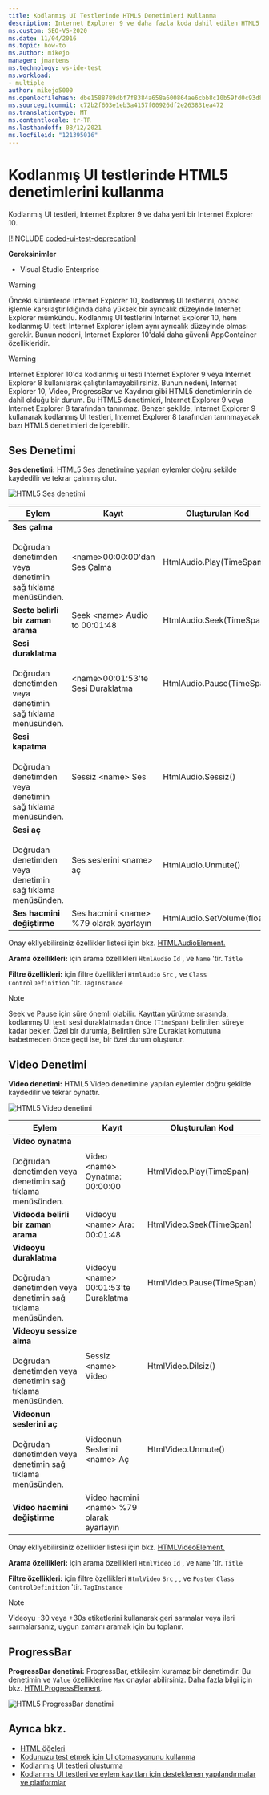 ```yaml
---
title: Kodlanmış UI Testlerinde HTML5 Denetimleri Kullanma
description: Internet Explorer 9 ve daha fazla koda dahil edilen HTML5 denetimleri için kodlanmış UI testleri Internet Explorer 10.
ms.custom: SEO-VS-2020
ms.date: 11/04/2016
ms.topic: how-to
ms.author: mikejo
manager: jmartens
ms.technology: vs-ide-test
ms.workload:
- multiple
author: mikejo5000
ms.openlocfilehash: dbe1588789dbf7f8384a658a600864ae6cbb8c10b59fd0c93d8b07225e000d80
ms.sourcegitcommit: c72b2f603e1eb3a4157f00926df2e263831ea472
ms.translationtype: MT
ms.contentlocale: tr-TR
ms.lasthandoff: 08/12/2021
ms.locfileid: "121395016"
---
```

# <a name="using-html5-controls-in-coded-ui-tests"></a>Kodlanmış UI testlerinde HTML5 denetimlerini kullanma

Kodlanmış UI testleri, Internet Explorer 9 ve daha yeni bir Internet Explorer 10.

[!INCLUDE [coded-ui-test-deprecation](includes/coded-ui-test-deprecation.md)]

**Gereksinimler**

- Visual Studio Enterprise

> [!WARNING]
> Önceki sürümlerde Internet Explorer 10, kodlanmış UI testlerini, önceki işlemle karşılaştırıldığında daha yüksek bir ayrıcalık düzeyinde Internet Explorer mümkündu. Kodlanmış UI testlerini Internet Explorer 10, hem kodlanmış UI testi Internet Explorer işlem aynı ayrıcalık düzeyinde olması gerekir. Bunun nedeni, Internet Explorer 10'daki daha güvenli AppContainer özellikleridir.

> [!WARNING]
> Internet Explorer 10'da kodlanmış ui testi Internet Explorer 9 veya Internet Explorer 8 kullanılarak çalıştırılamayabilirsiniz. Bunun nedeni, Internet Explorer 10, Video, ProgressBar ve Kaydırıcı gibi HTML5 denetimlerinin de dahil olduğu bir durum. Bu HTML5 denetimleri, Internet Explorer 9 veya Internet Explorer 8 tarafından tanınmaz. Benzer şekilde, Internet Explorer 9 kullanarak kodlanmış UI testleri, Internet Explorer 8 tarafından tanınmayacak bazı HTML5 denetimleri de içerebilir.

## <a name="audio-control"></a>Ses Denetimi

**Ses denetimi:** HTML5 Ses denetimine yapılan eylemler doğru şekilde kaydedilir ve tekrar çalınmış olur.

![HTML5 Ses denetimi](../test/media/codedui_html5_audio.png)

|Eylem|Kayıt|Oluşturulan Kod|
|-|---------------|-|
|**Ses çalma**<br /><br /> Doğrudan denetimden veya denetimin sağ tıklama menüsünden.|\<name>00:00:00'dan Ses Çalma|HtmlAudio.Play(TimeSpan)|
|**Seste belirli bir zaman arama**|Seek \<name> Audio to 00:01:48|HtmlAudio.Seek(TimeSpan)|
|**Sesi duraklatma**<br /><br /> Doğrudan denetimden veya denetimin sağ tıklama menüsünden.|\<name>00:01:53'te Sesi Duraklatma|HtmlAudio.Pause(TimeSpan)|
|**Sesi kapatma**<br /><br /> Doğrudan denetimden veya denetimin sağ tıklama menüsünden.|Sessiz \<name> Ses|HtmlAudio.Sessiz()|
|**Sesi aç**<br /><br /> Doğrudan denetimden veya denetimin sağ tıklama menüsünden.|Ses seslerini \<name> aç|HtmlAudio.Unmute()|
|**Ses hacmini değiştirme**|Ses hacmini \<name> %79 olarak ayarlayın|HtmlAudio.SetVolume(float)|

Onay ekliyebilirsiniz özellikler listesi için bkz. [HTMLAudioElement.](https://developer.mozilla.org/docs/Web/API/HTMLAudioElement)

**Arama özellikleri:** için arama özellikleri `HtmlAudio` `Id` , ve `Name` 'tir. `Title`

**Filtre özellikleri:** için filtre özellikleri `HtmlAudio` `Src` , ve `Class` `ControlDefinition` 'tir. `TagInstance`

> [!NOTE]
> Seek ve Pause için süre önemli olabilir. Kayıttan yürütme sırasında, kodlanmış UI testi sesi duraklatmadan önce `(TimeSpan)` belirtilen süreye kadar bekler. Özel bir durumla, Belirtilen süre Duraklat komutuna isabetmeden önce geçti ise, bir özel durum oluşturur.

## <a name="video-control"></a>Video Denetimi
**Video denetimi:** HTML5 Video denetimine yapılan eylemler doğru şekilde kaydedilir ve tekrar oynattır.

![HTML5 Video denetimi](../test/media/codedui_html5_video.png)

|Eylem|Kayıt|Oluşturulan Kod|
|-|---------------|-|
|**Video oynatma**<br /><br /> Doğrudan denetimden veya denetimin sağ tıklama menüsünden.|Video \<name> Oynatma: 00:00:00|HtmlVideo.Play(TimeSpan)|
|**Videoda belirli bir zaman arama**|Videoyu \<name> Ara: 00:01:48|HtmlVideo.Seek(TimeSpan)|
|**Videoyu duraklatma**<br /><br /> Doğrudan denetimden veya denetimin sağ tıklama menüsünden.|Videoyu \<name> 00:01:53'te Duraklatma|HtmlVideo.Pause(TimeSpan)|
|**Videoyu sessize alma**<br /><br /> Doğrudan denetimden veya denetimin sağ tıklama menüsünden.|Sessiz \<name> Video|HtmlVideo.Dilsiz()|
|**Videonun seslerini aç**<br /><br /> Doğrudan denetimden veya denetimin sağ tıklama menüsünden.|Videonun Seslerini \<name> Aç|HtmlVideo.Unmute()|
|**Video hacmini değiştirme**|Video hacmini \<name> %79 olarak ayarlayın||

Onay ekliyebilirsiniz özellikler listesi için bkz. [HTMLVideoElement.](https://developer.mozilla.org/docs/Web/HTML/Element/video)

**Arama özellikleri:** için arama özellikleri `HtmlVideo` `Id` , ve `Name` 'tir. `Title`

**Filtre özellikleri:** için filtre özellikleri `HtmlVideo` `Src` , , ve `Poster` `Class` `ControlDefinition` 'tir. `TagInstance`

> [!NOTE]
> Videoyu -30 veya +30s etiketlerini kullanarak geri sarmalar veya ileri sarmalarsanız, uygun zamanı aramak için bu toplanır.

## <a name="progressbar"></a>ProgressBar
**ProgressBar denetimi:** ProgressBar, etkileşim kuramaz bir denetimdir. Bu denetimin ve `Value` özelliklerine `Max` onaylar abilirsiniz. Daha fazla bilgi için bkz. [HTMLProgressElement](https://developer.mozilla.org/en-US/docs/Web/HTML/Element/progress).

![HTML5 ProgressBar denetimi](../test/media/codedui_html5_progressbar.png)

## <a name="see-also"></a>Ayrıca bkz.

- [HTML öğeleri](https://developer.mozilla.org/docs/Web/HTML/Element)
- [Kodunuzu test etmek için UI otomasyonunu kullanma](../test/use-ui-automation-to-test-your-code.md)
- [Kodlanmış UI testleri oluşturma](../test/use-ui-automation-to-test-your-code.md)
- [Kodlanmış UI testleri ve eylem kayıtları için desteklenen yapılandırmalar ve platformlar](../test/supported-configurations-and-platforms-for-coded-ui-tests-and-action-recordings.md)
